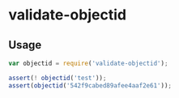 # validate-objectid

## Usage

```javascript
var objectid = require('validate-objectid');

assert(! objectid('test'));
assert(objectid('542f9cabed89afee4aaf2e61'));
```